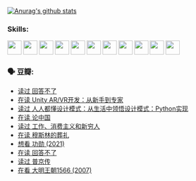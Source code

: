 
[![Anurag's github stats](https://github-readme-stats.vercel.app/api?username=w940853815)](https://github.com/anuraghazra/github-readme-stats)

### Skills:

<code><img height="32" src="https://cdn.jsdelivr.net/npm/simple-icons@v5/icons/python.svg"></code>
<code><img height="32" src="https://cdn.jsdelivr.net/npm/simple-icons@v5/icons/javascript.svg"></code>
<code><img height="32" src="https://cdn.jsdelivr.net/npm/simple-icons@v5/icons/django.svg"></code>
<code><img height="32" src="https://cdn.jsdelivr.net/npm/simple-icons@v5/icons/flask.svg"></code>
<code><img height="32" src="https://cdn.jsdelivr.net/npm/simple-icons@v5/icons/vuetify.svg"></code>
<code><img height="32" src="https://cdn.jsdelivr.net/npm/simple-icons@v5/icons/git.svg"></code>
<code><img height="32" src="https://cdn.jsdelivr.net/npm/simple-icons@v5/icons/docker.svg"></code>
<code><img height="32" src="https://cdn.jsdelivr.net/npm/simple-icons@v5/icons/postgresql.svg"></code>
<code><img height="32" src="https://cdn.jsdelivr.net/npm/simple-icons@v5/icons/elasticsearch.svg"></code>
<code><img height="32" src="https://cdn.jsdelivr.net/npm/simple-icons@v5/icons/macos.svg"></code>
<code><img height="32" src="https://cdn.jsdelivr.net/npm/simple-icons@v5/icons/linux.svg"></code>

### 🗣 豆瓣:

<!-- DOUBAN-ACTIVITIES:START -->
- [读过 回答不了](https://www.douban.com/people/136069238/status/3812155932/?_i=48988706)
- [在读 Unity AR/VR开发：从新手到专家](https://www.douban.com/people/136069238/status/3810864648/?_i=48988707)
- [读过 人人都懂设计模式：从生活中领悟设计模式：Python实现](https://www.douban.com/people/136069238/status/3806334005/?_i=48988707)
- [在读 论中国](https://www.douban.com/people/136069238/status/3805671678/?_i=48988707)
- [读过 工作、消费主义和新穷人](https://www.douban.com/people/136069238/status/3803834644/?_i=48988707)
- [在读 穆斯林的葬礼](https://www.douban.com/people/136069238/status/3802824932/?_i=48988707)
- [想看 功勋‎ (2021)](https://www.douban.com/people/136069238/status/3802127044/?_i=48988707)
- [在读 回答不了](https://www.douban.com/people/136069238/status/3802078489/?_i=48988707)
- [读过 普京传](https://www.douban.com/people/136069238/status/3802076688/?_i=48988707)
- [在看 大明王朝1566‎ (2007)](https://www.douban.com/people/136069238/status/3800275133/?_i=48988707)
<!-- DOUBAN-ACTIVITIES:END -->
<!--
**w940853815/w940853815** is a ✨ _special_ ✨ repository because its `README.md` (this file) appears on your GitHub profile.

Here are some ideas to get you started:

- 🔭 I’m currently working on ...
- 🌱 I’m currently learning ...
- 👯 I’m looking to collaborate on ...
- 🤔 I’m looking for help with ...
- 💬 Ask me about ...
- 📫 How to reach me: ...
- 😄 Pronouns: ...
- ⚡ Fun fact: ...
-->
